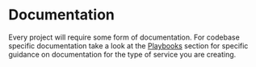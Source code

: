 # Documentation

Every project will require some form of documentation. For codebase specific documentation take a look at the 
[Playbooks](../../playbooks) section for specific guidance on documentation for the type of service you are creating.

